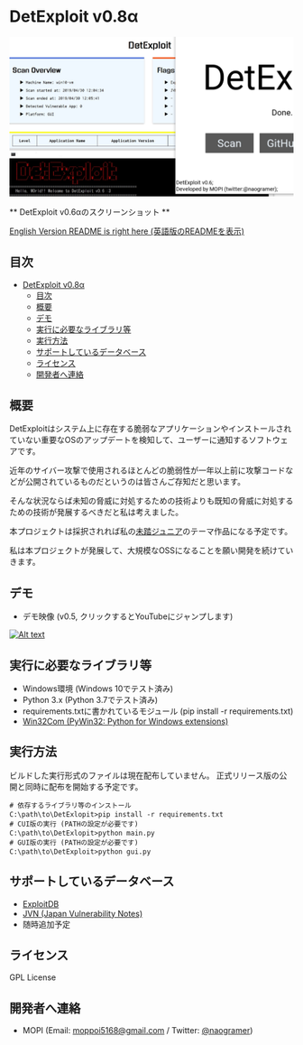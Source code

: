 # DetExploit v0.8α

![ScreenShot1](sshot.jpg)

** DetExploit v0.6αのスクリーンショット **

[English Version README is right here (英語版のREADMEを表示)](README.md)

## 目次

<!-- TOC -->

- [DetExploit v0.8α](#detexploit-v08α)
    - [目次](#目次)
    - [概要](#概要)
    - [デモ](#デモ)
    - [実行に必要なライブラリ等](#実行に必要なライブラリ等)
    - [実行方法](#実行方法)
    - [サポートしているデータベース](#サポートしているデータベース)
    - [ライセンス](#ライセンス)
    - [開発者へ連絡](#開発者へ連絡)

<!-- /TOC -->

## 概要

DetExploitはシステム上に存在する脆弱なアプリケーションやインストールされていない重要なOSのアップデートを検知して、ユーザーに通知するソフトウェアです。

近年のサイバー攻撃で使用されるほとんどの脆弱性が一年以上前に攻撃コードなどが公開されているものだというのは皆さんご存知だと思います。

そんな状況ならば未知の脅威に対処するための技術よりも既知の脅威に対処するための技術が発展するべきだと私は考えました。

本プロジェクトは採択されれば私の[未踏ジュニア](https://jr.mitou.org/)のテーマ作品になる予定です。

私は本プロジェクトが発展して、大規模なOSSになることを願い開発を続けていきます。

## デモ

+ デモ映像 (v0.5, クリックするとYouTubeにジャンプします)

[![Alt text](https://img.youtube.com/vi/aIMhaA_ysUY/0.jpg)](https://www.youtube.com/watch?v=aIMhaA_ysUY)

## 実行に必要なライブラリ等

+ Windows環境 (Windows 10でテスト済み)
+ Python 3.x (Python 3.7でテスト済み)
+ requirements.txtに書かれているモジュール (pip install -r requirements.txt)
+ [Win32Com (PyWin32: Python for Windows extensions)](https://github.com/mhammond/pywin32/releases)

## 実行方法

ビルドした実行形式のファイルは現在配布していません。 
正式リリース版の公開と同時に配布を開始する予定です。

```
# 依存するライブラリ等のインストール
C:\path\to\DetExlopit>pip install -r requirements.txt
# CUI版の実行 (PATHの設定が必要です)
C:\path\to\DetExlopit>python main.py
# GUI版の実行 (PATHの設定が必要です)
C:\path\to\DetExploit>python gui.py
```

## サポートしているデータベース

+ [ExploitDB](exploit-db.com/)
+ [JVN (Japan Vulnerability Notes)](https://jvn.jp/)
+ 随時追加予定

## ライセンス

GPL License

## 開発者へ連絡

+ MOPI (Email: [moppoi5168@gmail.com](mailto:moppoi5168@gmail.com) / Twitter: [@naogramer](https://twitter.com/naogramer))
